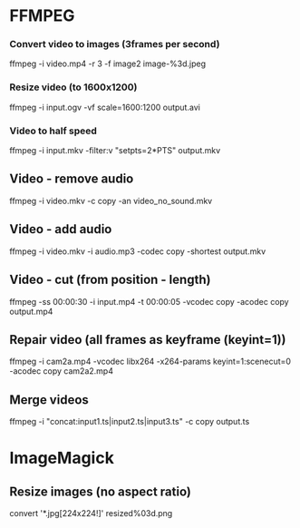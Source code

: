 # FFMPEG

### Convert video to images (3frames per second)

ffmpeg -i video.mp4 -r 3 -f image2 image-%3d.jpeg

### Resize video (to 1600x1200)

ffmpeg -i input.ogv -vf scale=1600:1200 output.avi

### Video to half speed

ffmpeg -i input.mkv -filter:v "setpts=2*PTS" output.mkv

## Video - remove audio

ffmpeg -i video.mkv -c copy -an video_no_sound.mkv

## Video - add audio

ffmpeg -i video.mkv -i audio.mp3 -codec copy -shortest output.mkv

## Video - cut (from position - length)

ffmpeg -ss 00:00:30 -i input.mp4 -t 00:00:05 -vcodec copy -acodec copy output.mp4

## Repair video (all frames as keyframe (keyint=1))

ffmpeg -i cam2a.mp4 -vcodec libx264 -x264-params keyint=1:scenecut=0 -acodec copy cam2a2.mp4

## Merge videos

ffmpeg -i "concat:input1.ts|input2.ts|input3.ts" -c copy output.ts

# ImageMagick

## Resize images (no aspect ratio)

convert '*.jpg[224x224!]' resized%03d.png

